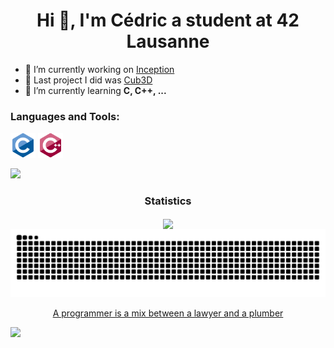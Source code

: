 <h1 align="center">Hi 👋, I'm Cédric a student at 42 Lausanne</h1>

- 🔭 I’m currently working on [Inception](https://github.com/CMY42/Inception)
- 🤝 Last project I did was [Cub3D](https://github.com/CMY42/cub3D)
- 🌱 I’m currently learning **C, C++, ...**


</div><h3 align="left">Languages and Tools:</h3>
<p align="left">
<img src="https://raw.githubusercontent.com/teamedwardforever/Readme-Generator/71f25dd8b98329b168142a6b782a107b75eab178/svg/Skills/Languages/c-original.svg" alt="C" width="40" height="40"/>
<img src="https://raw.githubusercontent.com/teamedwardforever/Readme-Generator/71f25dd8b98329b168142a6b782a107b75eab178/svg/Skills/Languages/cplusplus-original.svg" alt="CPP" width="40" height="40"/>
</p>

<img src="https://user-images.githubusercontent.com/73097560/115834477-dbab4500-a447-11eb-908a-139a6edaec5c.gif"><h3 align="center">Statistics</h3>
<div align="center">
<a href="https://github.com/CMY42">
<img align="center" src="http://github-profile-summary-cards.vercel.app/api/cards/profile-details?username=CMY42&theme=default" height="180em" />
</div>
  
<picture>
  <source media="(prefers-color-scheme: dark)" srcset="https://raw.githubusercontent.com/CMY42/CMY42/output/github-contribution-grid-snake-dark.svg">
  <source media="(prefers-color-scheme: light)" srcset="https://raw.githubusercontent.com/CMY42/CMY42/output/github-contribution-grid-snake.svg">
  <img alt="github contribution grid snake animation" src="https://raw.githubusercontent.com/CMY42/CMY42/output/github-contribution-grid-snake.svg">
</picture>

<div align="center">
  <p>A programmer is a mix between a lawyer and a plumber</p>
</div>

<img src="https://raw.githubusercontent.com/Trilokia/Trilokia/379277808c61ef204768a61bbc5d25bc7798ccf1/bottom_header.svg" />
